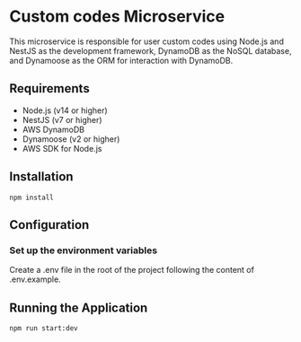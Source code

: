 # Custom codes Microservice

This microservice is responsible for user custom codes using Node.js and NestJS as the development framework, DynamoDB
as the NoSQL database, and Dynamoose as the ORM for interaction with DynamoDB.

## Requirements

- Node.js (v14 or higher)
- NestJS (v7 or higher)
- AWS DynamoDB
- Dynamoose (v2 or higher)
- AWS SDK for Node.js

## Installation

    npm install

## Configuration

### Set up the environment variables

Create a .env file in the root of the project following the content of .env.example.

## Running the Application

    npm run start:dev

